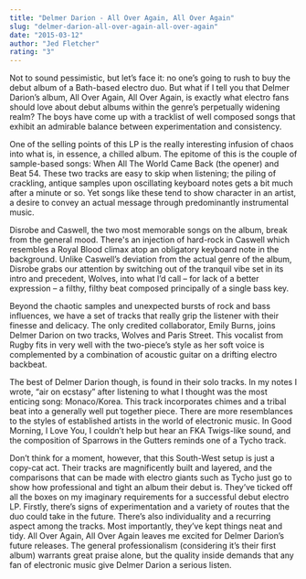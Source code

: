 ```yaml
---
title: "Delmer Darion - All Over Again, All Over Again"
slug: "delmer-darion-all-over-again-all-over-again"
date: "2015-03-12"
author: "Jed Fletcher"
rating: "3"
---
```


Not to sound pessimistic, but let’s face it: no one’s going to rush to buy the debut album of a Bath-based electro duo. But what if I tell you that Delmer Darion’s album, All Over Again, All Over Again, is exactly what electro fans should love about debut albums within the genre’s perpetually widening realm? The boys have come up with a tracklist of well composed songs that exhibit an admirable balance between experimentation and consistency.

One of the selling points of this LP is the really interesting infusion of chaos into what is, in essence, a chilled album. The epitome of this is the couple of sample-based songs: When All The World Came Back (the opener) and Beat 54. These two tracks are easy to skip when listening; the piling of crackling, antique samples upon oscillating keyboard notes gets a bit much after a minute or so. Yet songs like these tend to show character in an artist, a desire to convey an actual message through predominantly instrumental music.

Disrobe and Caswell, the two most memorable songs on the album, break from the general mood. There's an injection of hard-rock in Caswell which resembles a Royal Blood climax atop an obligatory keyboard note in the background. Unlike Caswell’s deviation from the actual genre of the album, Disrobe grabs our attention by switching out of the tranquil vibe set in its intro and precedent, Wolves, into what I’d call – for lack of a better expression – a filthy, filthy beat composed principally of a single bass key.

Beyond the chaotic samples and unexpected bursts of rock and bass influences, we have a set of tracks that really grip the listener with their finesse and delicacy. The only credited collaborator, Emily Burns, joins Delmer Darion on two tracks, Wolves and Paris Street. This vocalist from Rugby fits in very well with the two-piece’s style as her soft voice is complemented by a combination of acoustic guitar on a drifting electro backbeat.

The best of Delmer Darion though, is found in their solo tracks. In my notes I wrote, “air on ecstasy” after listening to what I thought was the most enticing song: Monaco/Korea. This track incorporates chimes and a tribal beat into a generally well put together piece. There are more resemblances to the styles of established artists in the world of electronic music. In Good Morning, I Love You, I couldn’t help but hear an FKA Twigs-like sound, and the composition of Sparrows in the Gutters reminds one of a Tycho track.

Don’t think for a moment, however, that this South-West setup is just a copy-cat act. Their tracks are magnificently built and layered, and the comparisons that can be made with electro giants such as Tycho just go to show how professional and tight an album their debut is. They’ve ticked off all the boxes on my imaginary requirements for a successful debut electro LP. Firstly, there’s signs of experimentation and a variety of routes that the duo could take in the future. There’s also individuality and a recurring aspect among the tracks. Most importantly, they’ve kept things neat and tidy. All Over Again, All Over Again leaves me excited for Delmer Darion’s future releases. The general professionalism (considering it’s their first album) warrants great praise alone, but the quality inside demands that any fan of electronic music give Delmer Darion a serious listen.
